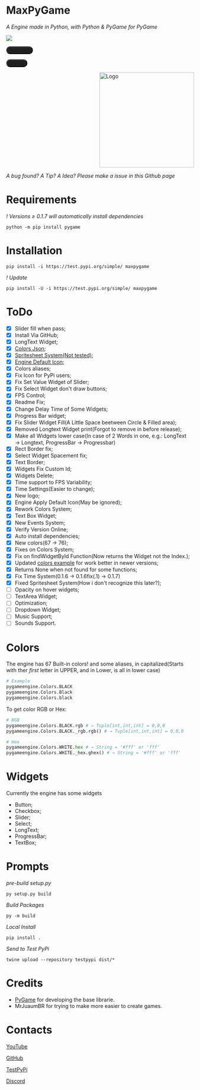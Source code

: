 
<link rel="stylesheet" href="https://cdn.jsdelivr.net/npm/bootstrap-icons@1.11.3/font/bootstrap-icons.min.css">

# MaxPyGame

*A Engine made in Python, with Python & PyGame for PyGame*

<img src="https://img.shields.io/github/v/release/MrJuaumBR/maxpygame">

<button style="background-color: #232323; color: #C7C1C1; border-radius: 10px">[<i class="bi bi-window"></i> Test PyPi](https://test.pypi.org/project/maxpygame/)</button>

<button style="background-color: #232323; color: #C7C1C1; border-radius: 10px">[<i class="bi bi-window"></i> GitHub](https://github.com/MrJuaumBR/maxpygame)</button>

[<img src="https://raw.githubusercontent.com/MrJuaumBR/maxpygame/main/engine-icon.png" id="icon" width="256px" height="256px" style="margin-left: 50%; margin-right: 50%;" alt="Logo" title="Logo">](https://raw.githubusercontent.com/MrJuaumBR/maxpygame/main/engine-icon.png)

*A bug found? A Tip? A Idea? Please make a issue in this Github page*

# Requirements
*! Versions ≥ 0.1.7 will automatically install dependencies*
```shell
python -m pip install pygame
```

# Installation
```shell
pip install -i https://test.pypi.org/simple/ maxpygame
```
*! Update*
```shell
pip install -U -i https://test.pypi.org/simple/ maxpygame
```

# ToDo
- [x] Slider fill when pass;
- [x] Install Via GitHub;
- [x] LongText Widget;
- [x] [Colors Json](https://mrjuaumbr.github.io/data/colors.json);
- [x] [Spritesheet System(Not tested)](https://www.pygame.org/wiki/Spritesheet);
- [x] [Engine Default Icon](#icon);
- [x] Colors aliases;
- [x] Fix Icon for PyPi users;
- [x] Fix Set Value Widget of Slider;
- [x] Fix Select Widget don't draw buttons;
- [x] FPS Control;
- [x] Readme Fix;
- [x] Change Delay Time of Some Widgets;
- [x] Progress Bar widget;
- [x] Fix Slider Widget Fill(A Little Space beetween Circle & Filled area);
- [x] Removed Longtext Widget print(Forgot to remove in before release);
- [x] Make all Widgets lower case(In case of 2 Words in one, e.g.: LongText → Longtext, ProgressBar → Progressbar)
- [x] Rect Border fix;
- [x] Select Widget Spacement fix;
- [x] Text Border;
- [x] Widgets Fix Custom Id;
- [x] Widgets Delete;
- [x] Time support to FPS Variability;
- [x] Time Settings(Easier to change);
- [x] New logo;
- [x] Engine Apply Default Icon(May be ignored);
- [x] Rework Colors System;
- [x] Text Box Widget;
- [x] New Events System;
- [x] Verify Version Online;
- [x] Auto install dependencies;
- [x] New colors(67 → 76);
- [x] Fixes on Colors System;
- [x] Fix on findWidgetById Function(Now returns the Widget not the Index.);
- [x] Updated [colors example](./examples/colors.py) for work better in newer versions;
- [x] Returns None when not found for some functions;
- [x] Fix Time System(0.1.6 → 0.1.6fix(.1) → 0.1.7)
- [x] Fixed Spritesheet System(How i don't recognize this later?);
- [ ] Opacity on hover widgets;
- [ ] TextArea Widget;
- [ ] Optimization;
- [ ] Dropdown Widget;
- [ ] Music Support;
- [ ] Sounds Support.

# Colors
The engine has 67 Built-in colors!
and some aliases, in capitalized(Starts with ther *first* letter in UPPER, and in Lower, is all in lower case)
```py
# Example
pygameengine.Colors.BLACK
pygameengine.Colors.Black
pygameengine.Colors.black
```
To get color RGB or Hex:

```py
# RGB
pygameengine.Colors.BLACK.rgb # → Tuple[int,int,int] = 0,0,0
pygameengine.Colors.BLACK._rgb.rgb() # → Tuple[int,int,int] = 0,0,0

# Hex
pygameengine.Colors.WHITE.hex # → String = '#fff' or 'fff'
pygameengine.Colors.WHITE._hex.ghex() # → String = '#fff' or 'fff'
```

# Widgets
Currently the engine has some widgets
- Button;
- Checkbox;
- Slider;
- Select;
- LongText;
- ProgressBar;
- TextBox;

# Prompts
*pre-build setup.py*
```shell
py setup.py build
```
*Build Packages*
```shell
py -m build
```
*Local Install*
```shell
pip install .
```
*Send to Test PyPi*
```shell
twine upload --repository testpypi dist/*
```

# Credits
- [PyGame](https://www.pygame.org/news) for developing the base librarie.
- MrJuaumBR for trying to make more easier to create games.

# Contacts
[YouTube](https://www.youtube.com/@mrjuaumbr)

[GitHub](https://github.com/MrJuaumBR)

[TestPyPi](https://test.pypi.org/user/MrJuaumBR/)

[Discord](https://discord.gg/fb84sHDX7R)